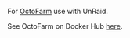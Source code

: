 For [OctoFarm](https://github.com/NotExpectedYet/OctoFarm) use with UnRaid.

See OctoFarm on Docker Hub [here](https://hub.docker.com/r/octofarm/octofarm).

